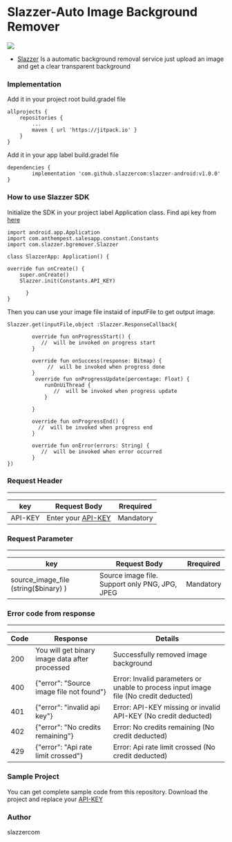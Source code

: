 # Slazzer-Auto Image Background Remover


![](https://github.com/slazzercom/Slazzer-Automatic-Remove-Image-Background-Android/blob/master/screenshot/slazzer_automatic_background_removal_android_app.gif)
* [Slazzer](https://slazzer.com/) Is a automatic background removal service just upload an image and get a clear transparent background
### Implementation
Add it in your project root build.gradel file

    allprojects {
		repositories {
			...
			maven { url 'https://jitpack.io' }
		}
	}
Add it in your app label build.gradel file

    dependencies {
	        implementation 'com.github.slazzercom:slazzer-android:v1.0.0'
	}

 ### How to use Slazzer SDK
Initialize the SDK in your project label Application class. Find api key from  [here](https://slazzer.com/api)

    import android.app.Application
    import com.anthempest.salesapp.constant.Constants
    import com.slazzer.bgremover.Slazzer

    class SlazzerApp: Application() {

    override fun onCreate() {
        super.onCreate()
        Slazzer.init(Constants.API_KEY)
        
          }
    }
Then you can use your image file instaid of inputFile to get output image.

    Slazzer.get(inputFile,object :Slazzer.ResponseCallback{
           
            override fun onProgressStart() {
               //  will be invoked on progress start 
            }
            
            override fun onSuccess(response: Bitmap) {
                 //  will be invoked when progress done
            }
             override fun onProgressUpdate(percentage: Float) {
                runOnUiThread {
                   //  will be invoked when progress update 
                }

            }
            
            override fun onProgressEnd() {
              //  will be invoked when progress end 
            }
            
            override fun onError(errors: String) {
               //  will be invoked when error occurred
            }
    })
    
### Request Header

---
|key | Request Body   | Rrequired |
|---- | -----------  | --- |
|API-KEY | Enter your  [API-KEY](https://slazzer.com/api)  | Mandatory  | 

### Request Parameter

---
|key | Request Body   | Rrequired |
|---- | -----------  | --- |
|source_image_file (string($binary) ) | Source image file. Support only PNG, JPG, JPEG  | Mandatory  | 


### Error code from response

---
|Code | Response   | Details |
|---- | ----------  | --------- |
|200 | You will get binary image data after processed   | Successfully removed image background  | 
|400 | {"error": "Source image file not found"}   | Error: Invalid parameters or unable to process input image file (No credit deducted)  | 
|401 | {"error": "invalid api key"}   | Error: API-KEY missing or invalid API-KEY (No credit deducted)  |
|402 | {"error": "No credits remaining"}   | Error: No credits remaining (No credit deducted) |
|429 | {"error": "Api rate limit crossed"}   | Error: Api rate limit crossed (No credit deducted) |

### Sample Project
You can get complete sample code from this repository. Download the project and replace your [API-KEY](https://slazzer.com/api)

### Author
slazzercom
